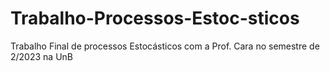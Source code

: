 # Trabalho-Processos-Estoc-sticos
Trabalho Final de processos Estocásticos com a Prof. Cara no semestre de 2/2023 na UnB
